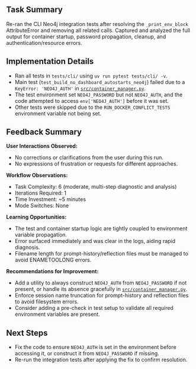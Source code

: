 ## Task Summary
Re-ran the CLI Neo4j integration tests after resolving the `_print_env_block` AttributeError and removing all related calls. Captured and analyzed the full output for container startup, password propagation, cleanup, and authentication/resource errors.

## Implementation Details
- Ran all tests in `tests/cli/` using `uv run pytest tests/cli/ -v`.
- Main test (`test_build_no_dashboard_autostarts_neo4j`) failed due to a `KeyError: 'NEO4J_AUTH'` in [`src/container_manager.py`](src/container_manager.py:271).
- The test environment set `NEO4J_PASSWORD` but not `NEO4J_AUTH`, and the code attempted to access `env['NEO4J_AUTH']` before it was set.
- Other tests were skipped due to the `RUN_DOCKER_CONFLICT_TESTS` environment variable not being set.

## Feedback Summary
**User Interactions Observed:**
- No corrections or clarifications from the user during this run.
- No expressions of frustration or requests for different approaches.

**Workflow Observations:**
- Task Complexity: 6 (moderate, multi-step diagnostic and analysis)
- Iterations Required: 1
- Time Investment: ~5 minutes
- Mode Switches: None

**Learning Opportunities:**
- The test and container startup logic are tightly coupled to environment variable propagation.
- Error surfaced immediately and was clear in the logs, aiding rapid diagnosis.
- Filename length for prompt-history/reflection files must be managed to avoid ENAMETOOLONG errors.

**Recommendations for Improvement:**
- Add a utility to always construct `NEO4J_AUTH` from `NEO4J_PASSWORD` if not present, or handle its absence gracefully in [`src/container_manager.py`](src/container_manager.py:271).
- Enforce session name truncation for prompt-history and reflection files to avoid filesystem errors.
- Consider adding a pre-check in test setup to validate all required environment variables are present.

## Next Steps
- Fix the code to ensure `NEO4J_AUTH` is set in the environment before accessing it, or construct it from `NEO4J_PASSWORD` if missing.
- Re-run the integration tests after applying the fix to confirm resolution.

